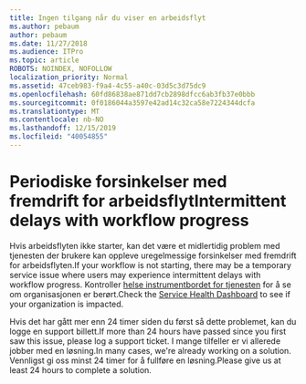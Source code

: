 ```yaml
---
title: Ingen tilgang når du viser en arbeidsflyt
ms.author: pebaum
author: pebaum
ms.date: 11/27/2018
ms.audience: ITPro
ms.topic: article
ROBOTS: NOINDEX, NOFOLLOW
localization_priority: Normal
ms.assetid: 47ceb983-f9a4-4c55-a40c-03d5c3d75dc9
ms.openlocfilehash: 60fd86838ae871dd7cb2898dfcc6ab3fb37e0bbb
ms.sourcegitcommit: 0f0186044a3597e42ad14c32ca58e7224344dcfa
ms.translationtype: MT
ms.contentlocale: nb-NO
ms.lasthandoff: 12/15/2019
ms.locfileid: "40054855"
---
```

# <a name="intermittent-delays-with-workflow-progress"></a><span data-ttu-id="70122-102">Periodiske forsinkelser med fremdrift for arbeidsflyt</span><span class="sxs-lookup"><span data-stu-id="70122-102">Intermittent delays with workflow progress</span></span>

<span data-ttu-id="70122-103">Hvis arbeidsflyten ikke starter, kan det være et midlertidig problem med tjenesten der brukere kan oppleve uregelmessige forsinkelser med fremdrift for arbeidsflyten.</span><span class="sxs-lookup"><span data-stu-id="70122-103">If your workflow is not starting, there may be a temporary service issue where users may experience intermittent delays with workflow progress.</span></span> <span data-ttu-id="70122-104">Kontroller [helse instrumentbordet for tjenesten](https://admin.microsoft.com/AdminPortal/Home#/servicehealth) for å se om organisasjonen er berørt.</span><span class="sxs-lookup"><span data-stu-id="70122-104">Check the [Service Health Dashboard](https://admin.microsoft.com/AdminPortal/Home#/servicehealth) to see if your organization is impacted.</span></span> 

<span data-ttu-id="70122-105">Hvis det har gått mer enn 24 timer siden du først så dette problemet, kan du logge en support billett.</span><span class="sxs-lookup"><span data-stu-id="70122-105">If more than 24 hours have passed since you first saw this issue, please log a support ticket.</span></span> <span data-ttu-id="70122-106">I mange tilfeller er vi allerede jobber med en løsning.</span><span class="sxs-lookup"><span data-stu-id="70122-106">In many cases, we're already working on a solution.</span></span> <span data-ttu-id="70122-107">Vennligst gi oss minst 24 timer for å fullføre en løsning.</span><span class="sxs-lookup"><span data-stu-id="70122-107">Please give us at least 24 hours to complete a solution.</span></span>


  

